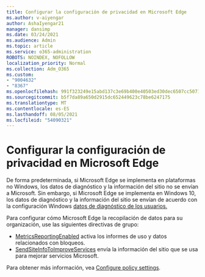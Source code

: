 ```yaml
---
title: Configurar la configuración de privacidad en Microsoft Edge
ms.author: v-aiyengar
author: AshaIyengar21
manager: dansimp
ms.date: 03/24/2021
ms.audience: Admin
ms.topic: article
ms.service: o365-administration
ROBOTS: NOINDEX, NOFOLLOW
localization_priority: Normal
ms.collection: Adm_O365
ms.custom:
- "9004632"
- "8367"
ms.openlocfilehash: 991f323249e15abd137c3e69b400e40503ed30dec6507cc5071a0b1af7f72bb3
ms.sourcegitcommit: b5f7da89a650d2915dc652449623c78be6247175
ms.translationtype: MT
ms.contentlocale: es-ES
ms.lasthandoff: 08/05/2021
ms.locfileid: "54090321"
---
```

# <a name="configure-privacy-settings-in-microsoft-edge"></a>Configurar la configuración de privacidad en Microsoft Edge

De forma predeterminada, si Microsoft Edge se implementa en plataformas no Windows, los datos de diagnóstico y la información del sitio no se envían a Microsoft. Sin embargo, si Microsoft Edge se implementa en Windows 10, los datos de diagnóstico y la información del sitio se envían de acuerdo con la configuración Windows [datos de diagnóstico de los usuarios.](https://go.microsoft.com/fwlink/?linkid=2132472)

Para configurar cómo Microsoft Edge la recopilación de datos para su organización, use las siguientes directivas de grupo:
- [MetricsReportingEnabled](https://go.microsoft.com/fwlink/?linkid=2132470) activa los informes de uso y datos relacionados con bloqueos.
- [SendSiteInfoToImproveServices](https://go.microsoft.com/fwlink/?linkid=2132470) envía la información del sitio que se usa para mejorar servicios Microsoft.

Para obtener más información, vea [Configure policy settings](https://go.microsoft.com/fwlink/?linkid=2132577).
